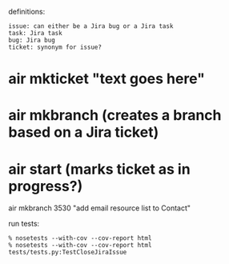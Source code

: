 definitions:

    issue: can either be a Jira bug or a Jira task
    task: Jira task 
    bug: Jira bug
    ticket: synonym for issue?

# air mkticket "text goes here"
# air mkbranch <ticket number> (creates a branch based on a Jira ticket)
# air start <ticket> (marks ticket as in progress?)

air mkbranch 3530 "add email resource list to Contact"

run tests:

    % nosetests --with-cov --cov-report html
    % nosetests --with-cov --cov-report html tests/tests.py:TestCloseJiraIssue
